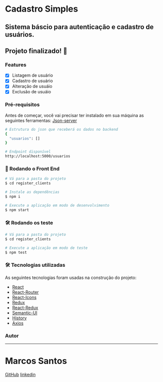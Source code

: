 # Cadastro Simples

## Sistema báscio para autenticação e cadastro de usuários.

## Projeto finalizado! 🚀

### Features

- [x] Listagem de usuário
- [x] Cadastro de usuário
- [x] Alteração de usuáio
- [x] Exclusão de usuáio

### Pré-requisitos

Antes de começar, você vai precisar ter instalado em sua máquina as seguintes ferramentas:
[Json-server](https://www.npmjs.com/package/json-server)

```bash
# Estrutura do json que receberá os dados no backend
{
  "usuarios": []
}

# Endpoint disponível
http://localhost:5000/usuarios
```

### 🎲 Rodando o Front End

```bash
# Vá para a pasta do projeto
$ cd register_clients

# Instale as dependências
$ npm i

# Execute a aplicação em modo de desenvolvimento
$ npm start

```

### 🛠 Rodando os teste

```bash
# Vá para a pasta do projeto
$ cd register_clients

# Execute a aplicação em modo de teste
$ npm test

```

### 🛠 Tecnologias utilizadas

As seguintes tecnologias foram usadas na construção do projeto:

- [React](https://pt-br.reactjs.org/)
- [React-Router](https://reactrouter.com/)
- [React-Icons](https://react-icons.github.io/react-icons/)
- [Redux](https://redux.js.org/)
- [React-Redux](https://react-redux.js.org/)
- [Semantic-UI](https://react.semantic-ui.com/)
- [History](https://github.com/ReactTraining/history#readme)
- [Axios](https://github.com/axios/axios)

### Autor

---

# Marcos Santos

[GitHub](https://github.com/Marcos1710)
[linkedin](https://www.linkedin.com/public-profile/in/marcos-samuel-1710)

